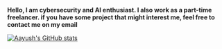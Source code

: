 **Hello, I am cybersecurity and AI enthusiast. I also work as a part-time freelancer. if you have some project that might interest me, feel free to contact me on my email**

<!--
**Atomnp/Atomnp** is a ✨ _special_ ✨ repository because its `README.md` (this file) appears on your GitHub profile.

Here are some ideas to get you started:

- 🔭 I’m currently working on ...
- 🌱 I’m currently learning ...
- 👯 I’m looking to collaborate on ...
- 🤔 I’m looking for help with ...
- 💬 Ask me about ...
- 📫 How to reach me: ...
- 😄 Pronouns: ...
- ⚡ Fun fact: ...
-->
[![Aayush's GitHub stats](https://github-readme-stats.vercel.app/api?username=Atomnp&show_icons=true&theme=dark)](https://github.com/anuraghazra/github-readme-stats)
